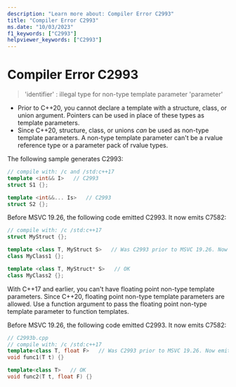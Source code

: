 ```yaml
---
description: "Learn more about: Compiler Error C2993"
title: "Compiler Error C2993"
ms.date: "10/03/2023"
f1_keywords: ["C2993"]
helpviewer_keywords: ["C2993"]
---
```

# Compiler Error C2993

> 'identifier' : illegal type for non-type template parameter 'parameter'

- Prior to C++20, you cannot declare a template with a structure, class, or union argument. Pointers can be used in place of these types as template parameters.
- Since C++20, structure, class, or unions *can* be used as non-type template parameters. A non-type template parameter can't be a rvalue reference type or a parameter pack of rvalue types.

The following sample generates C2993:

```cpp
// compile with: /c and /std:c++17
template <int&& I>   // C2993
struct S1 {};

template <int&&... Is>   // C2993
struct S2 {};
```

Before MSVC 19.26, the following code emitted C2993. It now emits C7582:

```cpp
// compile with: /c /std:c++17
struct MyStruct {};

template <class T, MyStruct S>   // Was C2993 prior to MSVC 19.26. Now emits C7582.
class MyClass1 {};

template <class T, MyStruct* S>   // OK
class MyClass2 {};
```

With C++17 and earlier, you can't have floating point non-type template parameters. Since C++20, floating point non-type template parameters are allowed. Use a function argument to pass the floating point non-type template parameter to function templates.

Before MSVC 19.26, the following code emitted C2993. It now emits C7582:

```cpp
// C2993b.cpp
// compile with: /c /std:c++17
template<class T, float F>   // Was C2993 prior to MSVC 19.26. Now emits C7592
void func1(T t) {}

template<class T>   // OK
void func2(T t, float F) {}
```
